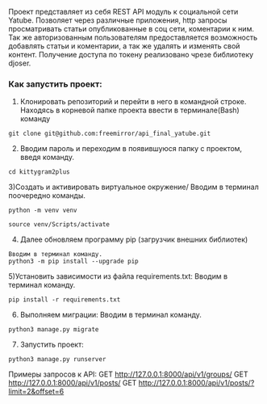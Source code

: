 Проект представляет из себя REST API модуль к социальной сети Yatube. 
Позволяет через различные приложения, http запросы просматривать статьи опубликованные в соц сети, коментарии к ним.
Так же авторизованным пользователям предоставляется возможность добавлять статьи и коментарии, а так же удалять и изменять свой контент.
Получение доступа по токену реализовано чрезе библиотеку djoser.

### Как запустить проект:

1) Клонировать репозиторий и перейти в него в командной строке.
Находясь в корневой папке проекта ввести в терминале(Bash) команду
```
git clone git@github.com:freemirror/api_final_yatube.git
```
2) Вводим пароль и переходим в появившуюся папку с проектом, введя команду.
```
cd kittygram2plus
```

3)Cоздать и активировать виртуальное окружение/
Вводим в терминал поочередно команды.

```
python -m venv venv
```

```
source venv/Scripts/activate
```
4) Далее обновляем программу pip (загрузчик внешних библиотек)
```
Вводим в терминал команду.
python3 -m pip install --upgrade pip
```

5)Установить зависимости из файла requirements.txt:
Вводим в терминал команду.
```
pip install -r requirements.txt
```

6) Выполняем миграции:
Вводим в терминал команду.
```
python3 manage.py migrate
```

7) Запустить проект:

```
python3 manage.py runserver
```

Примеры запросов к API:
GET http://127.0.0.1:8000/api/v1/groups/
GET http://127.0.0.1:8000/api/v1/posts/
GET http://127.0.0.1:8000/api/v1/posts/?limit=2&offset=6
